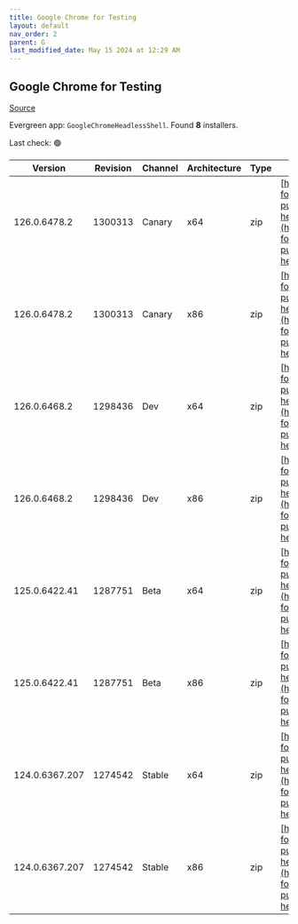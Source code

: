 ```yaml
---
title: Google Chrome for Testing
layout: default
nav_order: 2
parent: G
last_modified_date: May 15 2024 at 12:29 AM
---
```


## Google Chrome for Testing

[Source](https://googlechromelabs.github.io/chrome-for-testing/)

Evergreen app: `GoogleChromeHeadlessShell`. Found **8** installers.

Last check: 🟢

| Version        | Revision | Channel | Architecture | Type | URI                                                                                                                                                                                                                            |
| -------------- | -------- | ------- | ------------ | ---- | ------------------------------------------------------------------------------------------------------------------------------------------------------------------------------------------------------------------------------ |
| 126.0.6478.2   | 1300313  | Canary  | x64          | zip  | [https://storage.googleapis.com/chrome-for-testing-public/126.0.6478.2/win64/chrome-headless-shell-win64.zip](https://storage.googleapis.com/chrome-for-testing-public/126.0.6478.2/win64/chrome-headless-shell-win64.zip)     |
| 126.0.6478.2   | 1300313  | Canary  | x86          | zip  | [https://storage.googleapis.com/chrome-for-testing-public/126.0.6478.2/win32/chrome-headless-shell-win32.zip](https://storage.googleapis.com/chrome-for-testing-public/126.0.6478.2/win32/chrome-headless-shell-win32.zip)     |
| 126.0.6468.2   | 1298436  | Dev     | x64          | zip  | [https://storage.googleapis.com/chrome-for-testing-public/126.0.6468.2/win64/chrome-headless-shell-win64.zip](https://storage.googleapis.com/chrome-for-testing-public/126.0.6468.2/win64/chrome-headless-shell-win64.zip)     |
| 126.0.6468.2   | 1298436  | Dev     | x86          | zip  | [https://storage.googleapis.com/chrome-for-testing-public/126.0.6468.2/win32/chrome-headless-shell-win32.zip](https://storage.googleapis.com/chrome-for-testing-public/126.0.6468.2/win32/chrome-headless-shell-win32.zip)     |
| 125.0.6422.41  | 1287751  | Beta    | x64          | zip  | [https://storage.googleapis.com/chrome-for-testing-public/125.0.6422.41/win64/chrome-headless-shell-win64.zip](https://storage.googleapis.com/chrome-for-testing-public/125.0.6422.41/win64/chrome-headless-shell-win64.zip)   |
| 125.0.6422.41  | 1287751  | Beta    | x86          | zip  | [https://storage.googleapis.com/chrome-for-testing-public/125.0.6422.41/win32/chrome-headless-shell-win32.zip](https://storage.googleapis.com/chrome-for-testing-public/125.0.6422.41/win32/chrome-headless-shell-win32.zip)   |
| 124.0.6367.207 | 1274542  | Stable  | x64          | zip  | [https://storage.googleapis.com/chrome-for-testing-public/124.0.6367.207/win64/chrome-headless-shell-win64.zip](https://storage.googleapis.com/chrome-for-testing-public/124.0.6367.207/win64/chrome-headless-shell-win64.zip) |
| 124.0.6367.207 | 1274542  | Stable  | x86          | zip  | [https://storage.googleapis.com/chrome-for-testing-public/124.0.6367.207/win32/chrome-headless-shell-win32.zip](https://storage.googleapis.com/chrome-for-testing-public/124.0.6367.207/win32/chrome-headless-shell-win32.zip) |
